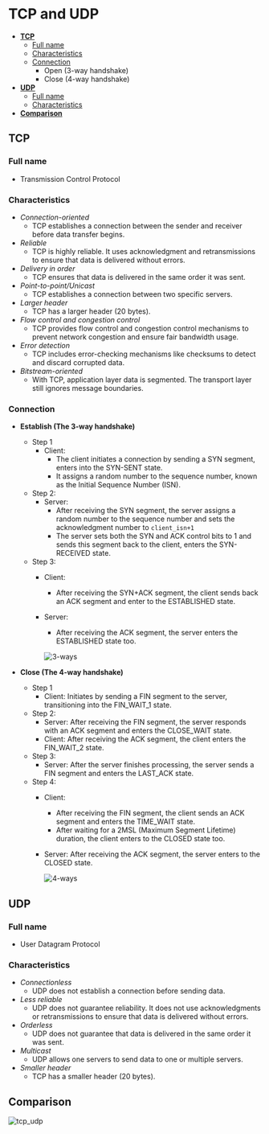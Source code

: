 # TCP and UDP

- [**TCP**](#tcp)
   - [Full name](#full-name)
   - [Characteristics](#characteristics)
   - [Connection](#connection)
      - Open (3-way handshake)
      - Close (4-way handshake)
- [**UDP**](#udp)
   - [Full name](#full-name-1)
   - [Characteristics](#characteristics-1)
- [**Comparison**](#comparison)

## TCP
### Full name
   - Transmission Control Protocol

### Characteristics
- *Connection-oriented*
   - TCP establishes a connection between the sender and receiver before data transfer begins.
- *Reliable*
   - TCP is highly reliable. It uses acknowledgment and retransmissions to ensure that data is delivered without errors.
- *Delivery in order*
   - TCP ensures that data is delivered in the same order it was sent.
- *Point-to-point/Unicast*
   - TCP establishes a connection between two specific servers.
- *Larger header*
   - TCP has a larger header (20 bytes).
- *Flow control and congestion control*
   - TCP provides flow control and congestion control mechanisms to prevent network congestion and ensure fair bandwidth usage.
- *Error detection*
   - TCP includes error-checking mechanisms like checksums to detect and discard corrupted data.
- *Bitstream-oriented*
   - With TCP, application layer data is segmented. The transport layer still ignores message boundaries.

### Connection
- **Establish (The 3-way handshake)**
   - Step 1
      - Client:
         - The client initiates a connection by sending a SYN segment, enters into the SYN-SENT state.
         - It assigns a random number to the sequence number, known as the Initial Sequence Number (ISN).
   - Step 2:
      - Server:
         - After receiving the SYN segment, the server assigns a random number to the sequence number and sets the acknowledgment number to `client_isn+1`
         - The server sets both the SYN and ACK control bits to 1 and sends this segment back to the client, enters the SYN-RECEIVED state.
   - Step 3:
      - Client:
         - After receiving the SYN+ACK segment, the client sends back an ACK segment and enter to the ESTABLISHED state.
      - Server:
         - After receiving the ACK segment, the server enters the ESTABLISHED state too.

        ![3-ways](https://github.com/wuyichen24/system-design-knowledge/assets/8989447/2f0329ab-25fe-40ca-8068-50373683997b)

- **Close (The 4-way handshake)**
   - Step 1
      - Client: Initiates by sending a FIN segment to the server, transitioning into the FIN_WAIT_1 state.
   - Step 2:
      - Server: After receiving the FIN segment, the server responds with an ACK segment and enters the CLOSE_WAIT state.
      - Client: After receiving the ACK segment, the client enters the FIN_WAIT_2 state.
   - Step 3:
      - Server: After the server finishes processing, the server sends a FIN segment and enters the LAST_ACK state.
   - Step 4:
      - Client:
         - After receiving the FIN segment, the client sends an ACK segment and enters the TIME_WAIT state.
         - After waiting for a 2MSL (Maximum Segment Lifetime) duration, the client enters to the CLOSED state too.
      - Server: After receiving the ACK segment, the server enters to the CLOSED state.

        ![4-ways](https://github.com/wuyichen24/system-design-knowledge/assets/8989447/818b664f-9761-4ee3-b75f-6aa2688fcf2f)

## UDP
### Full name
- User Datagram Protocol

### Characteristics
- *Connectionless*
   - UDP does not establish a connection before sending data.
- *Less reliable*
   - UDP does not guarantee reliability. It does not use acknowledgments or retransmissions to ensure that data is delivered without errors.
- *Orderless*
   - UDP does not guarantee that data is delivered in the same order it was sent.
- *Multicast*
   - UDP allows one servers to send data to one or multiple servers.
- *Smaller header*
   - TCP has a smaller header (20 bytes).

## Comparison
![tcp_udp](https://github.com/wuyichen24/system-design-knowledge/assets/8989447/c9357a6c-6255-4c6f-b986-c1b479152d4b)

